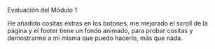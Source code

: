 Evaluación del Módulo 1

He añadido cositas extras en los botones, me mejorado el scroll de la página y el footer tiene un fondo animado, para probar cositas y demostrarme a mi misma que puedo hacerlo, más que nada.

